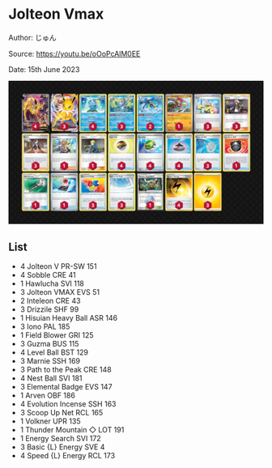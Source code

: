 # Jolteon Vmax

Author: じゅん

Source: <https://youtu.be/oOoPcAlM0EE>

Date: 15th June 2023

![decklist](../../images/PAL/Jolteon%20Vmax/1-%20Jolteon%20Vmax.png)

## List

* 4 Jolteon V PR-SW 151
* 4 Sobble CRE 41
* 1 Hawlucha SVI 118
* 3 Jolteon VMAX EVS 51
* 2 Inteleon CRE 43
* 3 Drizzile SHF 99
* 1 Hisuian Heavy Ball ASR 146
* 3 Iono PAL 185
* 1 Field Blower GRI 125
* 3 Guzma BUS 115
* 4 Level Ball BST 129
* 3 Marnie SSH 169
* 3 Path to the Peak CRE 148
* 4 Nest Ball SVI 181
* 3 Elemental Badge EVS 147
* 1 Arven OBF 186
* 4 Evolution Incense SSH 163
* 3 Scoop Up Net RCL 165
* 1 Volkner UPR 135
* 1 Thunder Mountain ◇ LOT 191
* 1 Energy Search SVI 172
* 3 Basic {L} Energy SVE 4
* 4 Speed {L} Energy RCL 173
